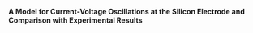 
**A Model for Current-Voltage Oscillations at the Silicon Electrode and Comparison with Experimental Results**

